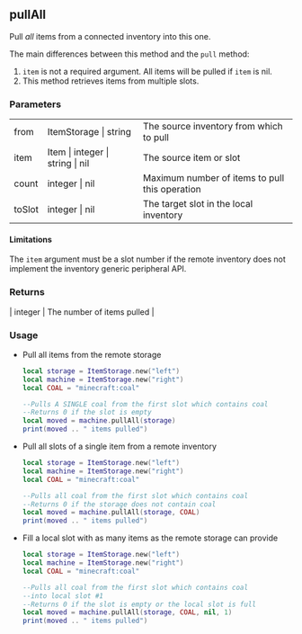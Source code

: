## pullAll

Pull *all* items from a connected inventory into this one.

The main differences between this method and the `pull` method:
1. `item` is not a required argument. All items will be pulled if `item` is nil.
2. This method retrieves items from multiple slots.

### Parameters

||||
|-|-|-|
| from | ItemStorage &#124; string | The source inventory from which to pull |
| item | Item &#124; integer &#124; string &#124; nil | The source item or slot |
| count | integer &#124; nil | Maximum number of items to pull this operation |
| toSlot | integer &#124; nil | The target slot in the local inventory |

#### Limitations
The `item` argument must be a slot number if the remote inventory does not implement the inventory generic peripheral API.

### Returns

| integer | The number of items pulled |

### Usage

* Pull all items from the remote storage
  ```lua
  local storage = ItemStorage.new("left")
  local machine = ItemStorage.new("right")
  local COAL = "minecraft:coal"

  --Pulls A SINGLE coal from the first slot which contains coal
  --Returns 0 if the slot is empty
  local moved = machine.pullAll(storage)
  print(moved .. " items pulled")
  ```

* Pull all slots of a single item from a remote inventory
  ```lua
  local storage = ItemStorage.new("left")
  local machine = ItemStorage.new("right")
  local COAL = "minecraft:coal"
  
  --Pulls all coal from the first slot which contains coal
  --Returns 0 if the storage does not contain coal
  local moved = machine.pullAll(storage, COAL)
  print(moved .. " items pulled")
  ```

* Fill a local slot with as many items as the remote storage can provide
  ```lua
  local storage = ItemStorage.new("left")
  local machine = ItemStorage.new("right")
  local COAL = "minecraft:coal"

  --Pulls all coal from the first slot which contains coal
  --into local slot #1
  --Returns 0 if the slot is empty or the local slot is full
  local moved = machine.pullAll(storage, COAL, nil, 1)
  print(moved .. " items pulled")
  ```
